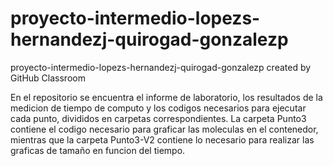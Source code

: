 # proyecto-intermedio-lopezs-hernandezj-quirogad-gonzalezp
proyecto-intermedio-lopezs-hernandezj-quirogad-gonzalezp created by GitHub Classroom

En el repositorio se encuentra el informe de laboratorio, los resultados de la medicion de tiempo de computo y los codigos necesarios para ejecutar cada punto, 
divididos en carpetas correspondientes.
La carpeta Punto3 contiene el codigo necesario para graficar las moleculas en el contenedor, mientras que la carpeta Punto3-V2 contiene lo necesario para 
realizar las graficas de tamaño en funcion del tiempo.
